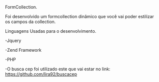 FormCollection.

Foi desenvolvido um formcollection dinâmico que você vai poder estilizar os campos da collection.

Linguagens Usadas para o desenvolvimento.

-Jquery

-Zend Framework

-PHP

-O busca cep foi utilizado este que vai estar no link: https://github.com/lira92/buscacep  
